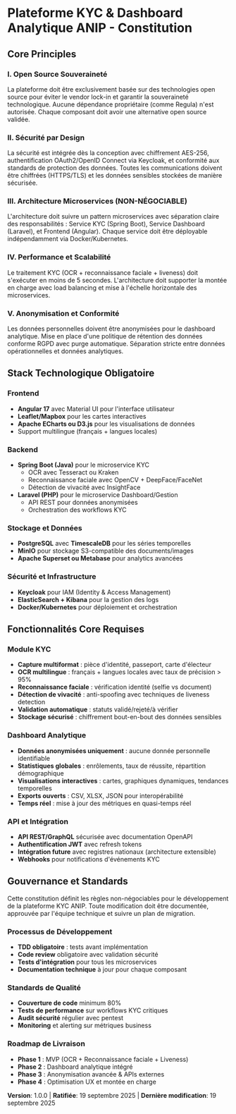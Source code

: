 # Plateforme KYC & Dashboard Analytique ANIP - Constitution

## Core Principles

### I. Open Source Souveraineté
La plateforme doit être exclusivement basée sur des technologies open source pour éviter le vendor lock-in et garantir la souveraineté technologique. Aucune dépendance propriétaire (comme Regula) n'est autorisée. Chaque composant doit avoir une alternative open source validée.

### II. Sécurité par Design
La sécurité est intégrée dès la conception avec chiffrement AES-256, authentification OAuth2/OpenID Connect via Keycloak, et conformité aux standards de protection des données. Toutes les communications doivent être chiffrées (HTTPS/TLS) et les données sensibles stockées de manière sécurisée.

### III. Architecture Microservices (NON-NÉGOCIABLE)
L'architecture doit suivre un pattern microservices avec séparation claire des responsabilités : Service KYC (Spring Boot), Service Dashboard (Laravel), et Frontend (Angular). Chaque service doit être déployable indépendamment via Docker/Kubernetes.

### IV. Performance et Scalabilité
Le traitement KYC (OCR + reconnaissance faciale + liveness) doit s'exécuter en moins de 5 secondes. L'architecture doit supporter la montée en charge avec load balancing et mise à l'échelle horizontale des microservices.

### V. Anonymisation et Conformité
Les données personnelles doivent être anonymisées pour le dashboard analytique. Mise en place d'une politique de rétention des données conforme RGPD avec purge automatique. Séparation stricte entre données opérationnelles et données analytiques.

## Stack Technologique Obligatoire

### Frontend
- **Angular 17** avec Material UI pour l'interface utilisateur
- **Leaflet/Mapbox** pour les cartes interactives
- **Apache ECharts ou D3.js** pour les visualisations de données
- Support multilingue (français + langues locales)

### Backend
- **Spring Boot (Java)** pour le microservice KYC
  - OCR avec Tesseract ou Kraken
  - Reconnaissance faciale avec OpenCV + DeepFace/FaceNet
  - Détection de vivacité avec InsightFace
- **Laravel (PHP)** pour le microservice Dashboard/Gestion
  - API REST pour données anonymisées
  - Orchestration des workflows KYC

### Stockage et Données
- **PostgreSQL** avec **TimescaleDB** pour les séries temporelles
- **MinIO** pour stockage S3-compatible des documents/images
- **Apache Superset ou Metabase** pour analytics avancées

### Sécurité et Infrastructure
- **Keycloak** pour IAM (Identity & Access Management)
- **ElasticSearch + Kibana** pour la gestion des logs
- **Docker/Kubernetes** pour déploiement et orchestration

## Fonctionnalités Core Requises

### Module KYC
- **Capture multiformat** : pièce d'identité, passeport, carte d'électeur
- **OCR multilingue** : français + langues locales avec taux de précision > 95%
- **Reconnaissance faciale** : vérification identité (selfie vs document)
- **Détection de vivacité** : anti-spoofing avec techniques de liveness detection
- **Validation automatique** : statuts validé/rejeté/à vérifier
- **Stockage sécurisé** : chiffrement bout-en-bout des données sensibles

### Dashboard Analytique
- **Données anonymisées uniquement** : aucune donnée personnelle identifiable
- **Statistiques globales** : enrôlements, taux de réussite, répartition démographique
- **Visualisations interactives** : cartes, graphiques dynamiques, tendances temporelles
- **Exports ouverts** : CSV, XLSX, JSON pour interopérabilité
- **Temps réel** : mise à jour des métriques en quasi-temps réel

### API et Intégration
- **API REST/GraphQL** sécurisée avec documentation OpenAPI
- **Authentification JWT** avec refresh tokens
- **Intégration future** avec registres nationaux (architecture extensible)
- **Webhooks** pour notifications d'événements KYC

## Gouvernance et Standards

Cette constitution définit les règles non-négociables pour le développement de la plateforme KYC ANIP. Toute modification doit être documentée, approuvée par l'équipe technique et suivre un plan de migration.

### Processus de Développement
- **TDD obligatoire** : tests avant implémentation
- **Code review** obligatoire avec validation sécurité
- **Tests d'intégration** pour tous les microservices
- **Documentation technique** à jour pour chaque composant

### Standards de Qualité
- **Couverture de code** minimum 80%
- **Tests de performance** sur workflows KYC critiques
- **Audit sécurité** régulier avec pentest
- **Monitoring** et alerting sur métriques business

### Roadmap de Livraison
- **Phase 1** : MVP (OCR + Reconnaissance faciale + Liveness)
- **Phase 2** : Dashboard analytique intégré
- **Phase 3** : Anonymisation avancée & APIs externes
- **Phase 4** : Optimisation UX et montée en charge

**Version**: 1.0.0 | **Ratifiée**: 19 septembre 2025 | **Dernière modification**: 19 septembre 2025